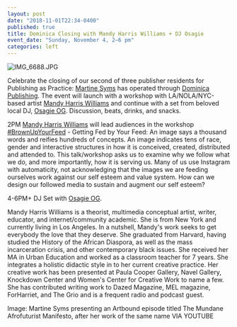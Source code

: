 ```yaml
---
layout: post
date: "2018-11-01T22:34-0400"
published: true
title: Dominica Closing with Mandy Harris Williams + DJ Osagie
event_date: "Sunday, November 4, 2–6 pm"
categories: left
---
```


![IMG_6688.JPG]({{site.baseurl}}/assets/img/IMG_6688.JPG)

Celebrate the closing of our second of three publisher residents for Publishing as Practice: [Martine Syms](http://martinesy.ms/) has operated through [Dominica Publishing](http://dominicapublishing.com/). The event will launch with a workshop with LA/NOLA/NYC-based artist [Mandy Harris Williams](https://www.instagram.com/idealblackfemale) and continue with a set from beloved local DJ, [Osagie OG](https://soundcloud.com/osagiebeats). Discussion, beats, drinks, and snacks.

2PM [Mandy Harris Williams](https://www.instagram.com/idealblackfemale/) will lead audiences in the workshop [#BrownUpYourFeed](https://www.instagram.com/explore/tags/brownupyourfeed/) - Getting Fed by Your Feed: An image says a thousand words and reifies hundreds of concepts. An image indicates tens of race, gender and interactive structures in how it is conceived, created, distributed and attended to. This talk/workshop asks us to examine why we follow what we do, and more importantly, how it is serving us. Many of us use Instagram with automaticity, not acknowledging that the images we are feeding ourselves work against our self esteem and value system. How can we design our followed media to sustain and augment our self esteem?

4-6PM+ DJ Set with [Osagie OG](https://soundcloud.com/osagiebeats).

Mandy Harris Williams is a theorist, multimedia conceptual artist, writer, educator, and internet/community academic. She is from New York and currently living in Los Angeles. In a nutshell, Mandy's work seeks to get everybody the love that they deserve. She graduated from Harvard, having studied the History of the African Diaspora, as well as the mass incarceration crisis, and other contemporary black issues. She received her MA in Urban Education and worked as a classroom teacher for 7 years. She integrates a holistic didactic style in to her current creative practice. Her creative work has been presented at Paula Cooper Gallery, Navel Gallery, Knockdown Center and Women's Center for Creative Work to name a few. She has contributed writing work to Dazed Magazine, MEL magazine, ForHarriet, and The Grio and is a frequent radio and podcast guest.

Image: Martine Syms presenting an Artbound episode titled The Mundane Afrofuturist Manifesto, after her work of the same name VIA YOUTUBE
